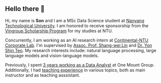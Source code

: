 ## Hello there 👋

Hi, my name is **Son** and I am a MSc Data Science student at [Nanyang Technological University](https://www.ntu.edu.sg/). I am honored to receive sponsorship from the [Vingroup Scholarship Program](https://scholarships.vinuni.edu.vn/masters-ph-d-scholarship-program/) for my studies at NTU.


Concurrently, I am working as an AI research intern at [Continental-NTU Corporate Lab](https://www.ntu.edu.sg/continental-ntu). I'm supervised by [Assoc. Prof. Shang-wei Lin](https://shangweilin.github.io/) and [Dr. Yon Shin Teo](https://openreview.net/profile?id=~Yon_Shin_Teo1). My research interests include: natural language processing, large language models and vision-language models.

Previously, I spent [3 years working as a Data Analyst](https://giangson19.github.io/blog/969-days-in-the-life-of-a-data-analyst/) at One Mount Group. Additionally, I had [teaching experience](http://giangson19.github.io/blog/my-tutoring-experience/) in various topics, both as main instructor and as teaching asssistant.
